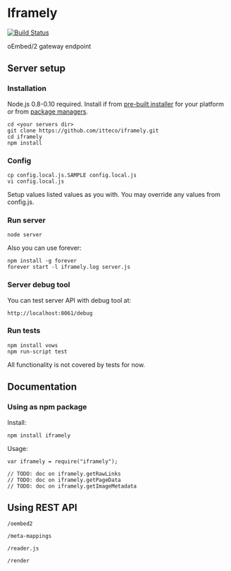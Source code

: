 # Iframely

[![Build Status](https://travis-ci.org/itteco/iframely.png?branch=master)](https://travis-ci.org/itteco/iframely)

oEmbed/2 gateway endpoint

## Server setup

### Installation

Node.js 0.8-0.10 required. Install if from [pre-built installer](http://nodejs.org/download/) for your platform or from [package managers](https://github.com/joyent/node/wiki/Installing-Node.js-via-package-manager).

    cd <your servers dir>
    git clone https://github.com/itteco/iframely.git
    cd iframely
    npm install

### Config

    cp config.local.js.SAMPLE config.local.js
    vi config.local.js

Setup values listed values as you with. You may override any values from config.js.

### Run server

    node server

Also you can use forever:

    npm install -g forever
    forever start -l iframely.log server.js

### Server debug tool

You can test server API with debug tool at:

    http://localhost:8061/debug

### Run tests

    npm install vows
    npm run-script test

All functionality is not covered by tests for now.

## Documentation

### Using as npm package

Install:

    npm install iframely

Usage:

    var iframely = require("iframely");

    // TODO: doc on iframely.getRawLinks
    // TODO: doc on iframely.getPageData
    // TODO: doc on iframely.getImageMetadata

## Using REST API

    /oembed2

    /meta-mappings

    /reader.js

    /render